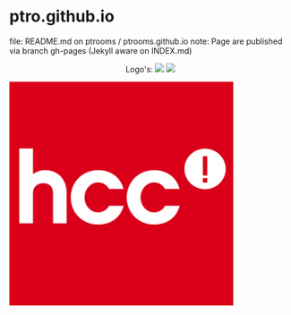 # ptro.github.io
file: README.md on  ptrooms / ptrooms.github.io 
note: Page are published via branch gh-pages (Jekyll aware on INDEX.md)

<center>Logo's: <img src="https://github.com/ptrooms/ptrooms.github.io/blob/gh-pages/assets/images/ptro_680x478.jpg" height="100"> <img src="https://github.com/ptrooms/ptrooms.github.io/blob/gh-pages/assets/images/Git_logo.png" height="100"> </center>

![alttext](assets/images/hcclogo.png) 
